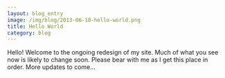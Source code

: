 ```yaml
---
layout: blog_entry
image: /img/blog/2013-06-18-hello-world.png
title: Hello World
category: blog
---
```

Hello! Welcome to the ongoing redesign of my site. Much of what you see now is likely to change soon. Please bear with me as I get this place in order. More updates to come...
